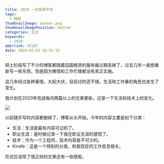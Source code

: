 ```yaml
---
title: 2020 一切变得不同
tags:
  - 随笔
thumbnailImage: banner.png
thumbnailImagePosition: bottom
categories: 生活
keywords:
  - 2020
abbrlink: 35187
date: 2020-02-03 16:51:15
---
```



硕士阶段写了不少的博客都随着回国租赁的服务器过期丢掉了，过去几年一直想重新写一些东西，但是因为懒惰和工作忙碌都没有真正实施。

这几年经过各种事情，大起大伏，目前过的还不错。生活和工作重的角色也发生了变化。

<!-- more -->

我计划在2020年完成每月两篇以上的文章更新，记录一下生活和技术上的变化。

![](banner.png)

以前随手写的内容都删掉了，博客从头开始。今年的内容主要是如下分类：
* 生活：生活是最有内容可记的了。
* 职业生涯：是时候记录一下我在职业生涯的感悟了。
* 技术：作为一个工程师，技术内容是不可少的。
* Kindle：这是一个特别的分类，和我现在的工作息息相关。

形式应该除了很正经的文章还有一些随笔。